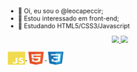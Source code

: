- 👋 Oi, eu sou o @leocapeccir;
- 👀 Estou interessado em front-end;
- 🌱 Estudando HTML5/CSS3/Javascript


<div align="center">
  <a href="https://github.com/leocapeccir/leocapeccir">
  <img height="180em" src="https://github-readme-stats.vercel.app/api?username=leocapeccir&show_icons=true&theme=highcontrast&include_all_commits=true&count_private=true"/>
  <img height="180em" src="https://github-readme-stats.vercel.app/api/top-langs/?username=leocapeccir&layout=compact&langs_count=7&theme=highcontrast"/>
</div>
  <div style="display: inline_block"><br>
  <img align="center" alt="Rafa-Js" height="30" width="40" src="https://raw.githubusercontent.com/devicons/devicon/master/icons/javascript/javascript-plain.svg">
  <img align="center" alt="Rafa-HTML" height="30" width="40" src="https://raw.githubusercontent.com/devicons/devicon/master/icons/html5/html5-original.svg">
  <img align="center" alt="Rafa-CSS" height="30" width="40" src="https://raw.githubusercontent.com/devicons/devicon/master/icons/css3/css3-original.svg">
</div>

  ##
  
